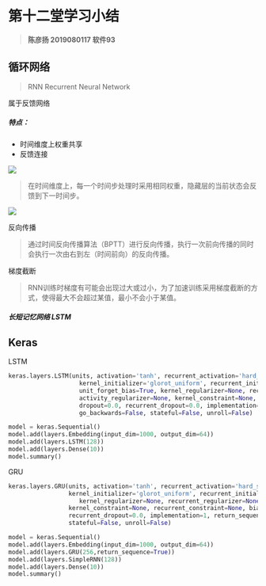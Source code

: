 # 第十二堂学习小结

> **陈彦扬 2019080117 软件93**

## 循环网络

> RNN Recurrent Neural Network

属于反馈网络

##### 特点：

- 时间维度上权重共享
- 反馈连接

![](https://gitee.com/YYTan/image/raw/master/%E7%AC%AC12%E6%AC%A1%E5%B0%8F%E7%BB%93/%E5%BE%AA%E7%8E%AF%E7%BD%91%E7%BB%9C%E6%9D%83%E9%87%8D%E5%85%B1%E4%BA%AB.png)

> 在时间维度上，每一个时间步处理时采用相同权重，隐藏层的当前状态会反馈到下一时间步。

![](https://gitee.com/YYTan/image/raw/master/%E7%AC%AC12%E6%AC%A1%E5%B0%8F%E7%BB%93/%E5%9F%BA%E6%9C%AC%E5%BE%AA%E7%8E%AF%E7%BD%91%E7%BB%9C.png)

反向传播

> 通过时间反向传播算法（BPTT）进行反向传播，执行一次前向传播的同时会执行一次由右到左（时间前向）的反向传播。

梯度截断

> RNN训练时梯度有可能会出现过大或过小，为了加速训练采用梯度截断的方式，使得最大不会超过某值，最小不会小于某值。

##### 长短记忆网络 LSTM



## Keras

LSTM

```python
keras.layers.LSTM(units, activation='tanh', recurrent_activation='hard_sigmoid', use_bias=True, 
                  	kernel_initializer='glorot_uniform', recurrent_initializer='orthogonal', 										bias_initializer='zeros', 
                	unit_forget_bias=True, kernel_regularizer=None, recurrent_regularizer=None, 								bias_regularizer=None, 
                  	activity_regularizer=None, kernel_constraint=None, recurrent_constraint=None, 								bias_constraint=None, 
                  	dropout=0.0, recurrent_dropout=0.0, implementation=1, return_sequences=False, 								return_state=False, 
                  	go_backwards=False, stateful=False, unroll=False)

model = keras.Sequential()
model.add(layers.Embedding(input_dim=1000, output_dim=64))
model.add(layers.LSTM(128))
model.add(layers.Dense(10))
model.summary()
```

GRU

```python
keras.layers.GRU(units, activation='tanh', recurrent_activation='hard_sigmoid', use_bias=True, 
                 kernel_initializer='glorot_uniform', recurrent_initializer='orthogonal', 									bias_initializer='zeros', 
               		kernel_regularizer=None, recurrent_regularizer=None, bias_regularizer=None, 							activity_regularizer=None, 
                 kernel_constraint=None, recurrent_constraint=None, bias_constraint=None, dropout=0.0, 
                 recurrent_dropout=0.0, implementation=1, return_sequences=False, return_state=False, 							go_backwards=False, 
                 stateful=False, unroll=False)

model = keras.Sequential()
model.add(layers.Embedding(input_dim=1000, output_dim=64))
model.add(layers.GRU(256,return_sequence=True))
model.add(layers.SimpleRNN(128))
model.add(layers.Dense(10))
model.summary()
```

